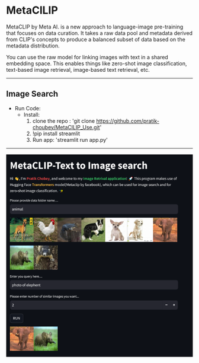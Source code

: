 # MetaClLIP
MetaCLIP by Meta AI. is a new approach to language-image pre-training that focuses on data curation. It takes a raw data pool and metadata derived from CLIP's concepts to produce a balanced subset of data based on the metadata distribution.

You can use the raw model for linking images with text in a shared embedding space. This enables things like zero-shot image classification, text-based image retrieval, image-based text retrieval, etc.

---

## Image Search

* Run Code:
  * Install:
    1. clone the repo :
       'git clone https://github.com/pratik-choubey/MetaClLIP_Use.git'
    2. !pip install streamlit
    3. Run app:
       'streamlit run app.py'
---
<img width="800" alt="sc" src="ss.png">
